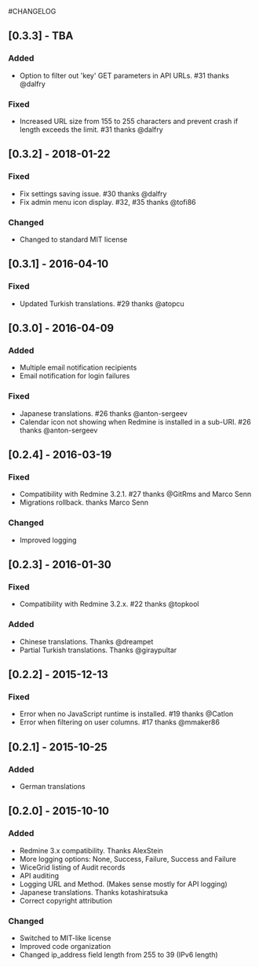 #CHANGELOG

## [0.3.3] - TBA

### Added

- Option to filter out 'key' GET parameters in API URLs. #31 thanks @dalfry

### Fixed

- Increased URL size from 155 to 255 characters and prevent crash if length exceeds the limit. #31 thanks @dalfry

## [0.3.2] - 2018-01-22

### Fixed

- Fix settings saving issue. #30 thanks @dalfry
- Fix admin menu icon display. #32, #35 thanks @tofi86

### Changed

- Changed to standard MIT license

## [0.3.1] - 2016-04-10

### Fixed

- Updated Turkish translations. #29 thanks @atopcu

## [0.3.0] - 2016-04-09

### Added

- Multiple email notification recipients
- Email notification for login failures

### Fixed

- Japanese translations. #26 thanks @anton-sergeev
- Calendar icon not showing when Redmine is installed in a sub-URI. #26 thanks @anton-sergeev

## [0.2.4] - 2016-03-19

### Fixed

- Compatibility with Redmine 3.2.1. #27 thanks @GitRms and Marco Senn
- Migrations rollback. thanks Marco Senn

### Changed

- Improved logging

## [0.2.3] - 2016-01-30

### Fixed

- Compatibility with Redmine 3.2.x. #22 thanks @topkool

### Added

- Chinese translations. Thanks @dreampet
- Partial Turkish translations. Thanks @giraypultar

## [0.2.2] - 2015-12-13

### Fixed

- Error when no JavaScript runtime is installed. #19 thanks @Catlon
- Error when filtering on user columns. #17 thanks @mmaker86

## [0.2.1] - 2015-10-25

### Added

- German translations

## [0.2.0] - 2015-10-10

### Added

- Redmine 3.x compatibility. Thanks AlexStein
- More logging options: None, Success, Failure, Success and Failure
- WiceGrid listing of Audit records
- API auditing
- Logging URL and Method. (Makes sense mostly for API logging)
- Japanese translations. Thanks kotashiratsuka
- Correct copyright attribution

### Changed

- Switched to MIT-like license
- Improved code organization
- Changed ip_address field length from 255 to 39 (IPv6 length)